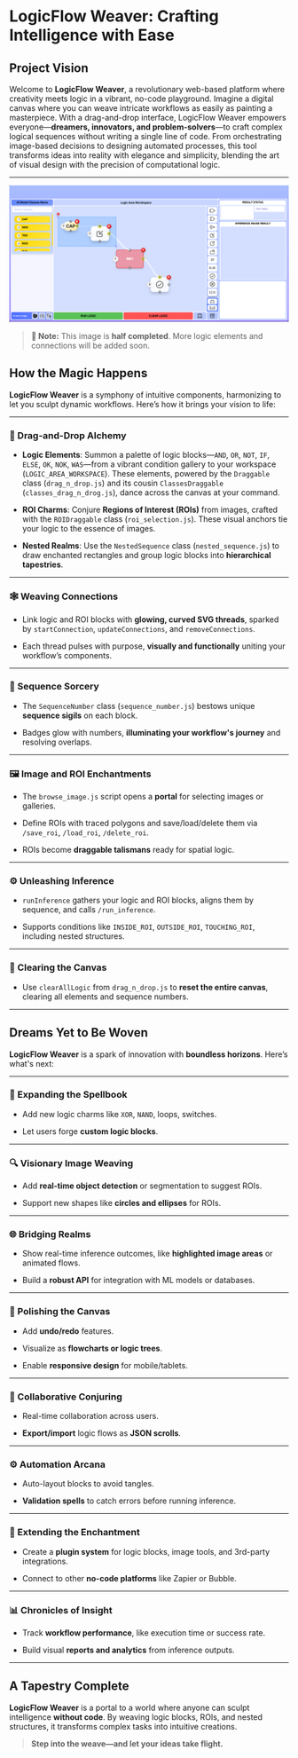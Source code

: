# **LogicFlow Weaver: Crafting Intelligence with Ease**

## **Project Vision**

Welcome to **LogicFlow Weaver**, a revolutionary web-based platform where creativity meets logic in a vibrant, no-code playground. Imagine a digital canvas where you can weave intricate workflows as easily as painting a masterpiece. With a drag-and-drop interface, LogicFlow Weaver empowers everyone—**dreamers, innovators, and problem-solvers**—to craft complex logical sequences without writing a single line of code. From orchestrating image-based decisions to designing automated processes, this tool transforms ideas into reality with elegance and simplicity, blending the art of visual design with the precision of computational logic.

---
![Workflow Example](Capture.png)

> **📝 Note:** This image is **half completed**. More logic elements and connections will be added soon.



## **How the Magic Happens**

**LogicFlow Weaver** is a symphony of intuitive components, harmonizing to let you sculpt dynamic workflows. Here’s how it brings your vision to life:

---

### **🔮 Drag-and-Drop Alchemy**

- **Logic Elements**: Summon a palette of logic blocks—`AND`, `OR`, `NOT`, `IF`, `ELSE`, `OK`, `NOK`, `WAS`—from a vibrant condition gallery to your workspace (`LOGIC_AREA_WORKSPACE`). These elements, powered by the `Draggable` class (`drag_n_drop.js`) and its cousin `ClassesDraggable` (`classes_drag_n_drog.js`), dance across the canvas at your command.

- **ROI Charms**: Conjure **Regions of Interest (ROIs)** from images, crafted with the `ROIDraggable` class (`roi_selection.js`). These visual anchors tie your logic to the essence of images.

- **Nested Realms**: Use the `NestedSequence` class (`nested_sequence.js`) to draw enchanted rectangles and group logic blocks into **hierarchical tapestries**.

---

### **🕸️ Weaving Connections**

- Link logic and ROI blocks with **glowing, curved SVG threads**, sparked by `startConnection`, `updateConnections`, and `removeConnections`.

- Each thread pulses with purpose, **visually and functionally** uniting your workflow’s components.

---

### **🔢 Sequence Sorcery**

- The `SequenceNumber` class (`sequence_number.js`) bestows unique **sequence sigils** on each block.

- Badges glow with numbers, **illuminating your workflow's journey** and resolving overlaps.

---

### **🖼️ Image and ROI Enchantments**

- The `browse_image.js` script opens a **portal** for selecting images or galleries.

- Define ROIs with traced polygons and save/load/delete them via `/save_roi`, `/load_roi`, `/delete_roi`.

- ROIs become **draggable talismans** ready for spatial logic.

---

### **⚙️ Unleashing Inference**

- `runInference` gathers your logic and ROI blocks, aligns them by sequence, and calls `/run_inference`.

- Supports conditions like `INSIDE_ROI`, `OUTSIDE_ROI`, `TOUCHING_ROI`, including nested structures.

---

### **🧹 Clearing the Canvas**

- Use `clearAllLogic` from `drag_n_drop.js` to **reset the entire canvas**, clearing all elements and sequence numbers.

---

## **Dreams Yet to Be Woven**

**LogicFlow Weaver** is a spark of innovation with **boundless horizons**. Here’s what's next:

---

### **📖 Expanding the Spellbook**

- Add new logic charms like `XOR`, `NAND`, loops, switches.

- Let users forge **custom logic blocks**.

---

### **🔍 Visionary Image Weaving**

- Add **real-time object detection** or segmentation to suggest ROIs.

- Support new shapes like **circles and ellipses** for ROIs.

---

### **🌐 Bridging Realms**

- Show real-time inference outcomes, like **highlighted image areas** or animated flows.

- Build a **robust API** for integration with ML models or databases.

---

### **🎨 Polishing the Canvas**

- Add **undo/redo** features.

- Visualize as **flowcharts or logic trees**.

- Enable **responsive design** for mobile/tablets.

---

### **🤝 Collaborative Conjuring**

- Real-time collaboration across users.

- **Export/import** logic flows as **JSON scrolls**.

---

### **⚙️ Automation Arcana**

- Auto-layout blocks to avoid tangles.

- **Validation spells** to catch errors before running inference.

---

### **🧩 Extending the Enchantment**

- Create a **plugin system** for logic blocks, image tools, and 3rd-party integrations.

- Connect to other **no-code platforms** like Zapier or Bubble.

---

### **📊 Chronicles of Insight**

- Track **workflow performance**, like execution time or success rate.

- Build visual **reports and analytics** from inference outputs.

---

## **A Tapestry Complete**

**LogicFlow Weaver** is a portal to a world where anyone can sculpt intelligence **without code**. By weaving logic blocks, ROIs, and nested structures, it transforms complex tasks into intuitive creations.

> **Step into the weave—and let your ideas take flight.**
